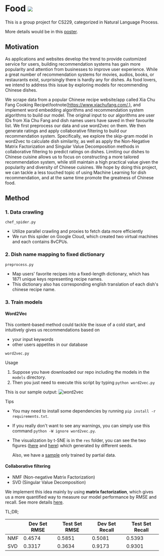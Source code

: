 # Food  <img src="https://latex.codecogs.com/gif.latex?\chi">
This is a group project for CS229, categorized in Natural Language Process.

More details would be in this [poster](https://drive.google.com/open?id=1J7tbJdQwfu4JX3Rdc_TM-nX2g2fifUBA).

## Motivation

As applications and websites develop the trend to provide customized service for users, building recommendation systems has gain more popularity and attention from businesses to improve user experience. While a great number of recommendation systems for movies, audios, books, or restaurants exist, surprisingly there is hardly any for dishes. As food lovers, we intend to address this issue by exploring models for recommending Chinese dishes. 

We scrape data from a popular Chinese recipe website/app called Xia Chu Fang Cooking Recipe\footnote{https://www.xiachufang.com/.}, and implement word embedding algorithms and recommendation system algorithms to build our model. The original input to our algorithms are user IDs from Xia Chu Fang and dish names users have saved in their favourite list. We first preprocess our data and use word2vec on them. We then generate ratings and apply collaborative filtering to build our recommendation system. Specifically, we explore the skip-gram model in word2vec to calculate dish similarity, as well as apply the Non-Negative Matrix Factorization and Singular Value Decomposition methods in collaborative filtering to predict ratings on dishes. Limiting our dishes to Chinese cuisine allows us to focus on constructing a more tailored recommendation system, while still maintain a high practical value given the popularity and diversity of Chinese cuisines. We hope by doing this project, we can tackle a less touched topic of using Machine Learning for dish recommendation, and at the same time promote the greatness of Chinese food.

## Method

### 1. Data crawling

```chef_spider.py```
- Utilize parallel crawling and proxies to fetch data more efficiently
- We run this spider on Google Cloud, which created two virtual machines and each contains 8vCPUs.

### 2. Dish name mapping to fixed dictionary

```preprocess.py```
- Map users' favorite recipes into a fixed-length dictionary, which has 1871 unique keys representing recipe names.
- This dictionary also has corresponding english translation of each dish's chinese recipe name.

### 3. Train models

#### Word2Vec
This content-based method could tackle the issue of a cold start, and intuitively gives us recommendations based on
- your input keywords   
- other users appetites in our database

```word2vec.py```

Usage
1. Suppose you have downloaded our repo including the models in the `models` directory.
2. Then you just need to execute this script by typing `python word2vec.py`

This is our sample output:
![word2vec](res/word2vec_output.png)


Tips
- You may need to install some dependencies by running `pip install -r requirements.txt`.
- If you really don't want to see any warnings, you can simply use this command `python -W ignore word2vec.py`.
- The visualization by t-SNE is in the `res` folder, you can see the two figures ([here](res/word_tsne_full_1.html) and [here](res/word_tsne_full_2.html)) which generated by different seeds.

    Also, we have a [sample](res/word_tsne_small.html) only trained by partial data.   

#### Collaborative filtering

+ NMF (Non-negative Matrix Factorization)
+ SVD (Singular Value Decomposition)

We implement this idea mainly by using **matrix factorization**, which gives us a more quantified way to measure our model performance by RMSE and recall. See more details [here](collab_filter_analysis.ipynb).

TL;DR;

|     | Dev Set RMSE | Test Set RMSE | Dev Set Recall | Test Set Recall |
|-----|--------------|---------------|----------------|-----------------|
| NMF | 0.4574       | 0.5851        | 0.5081         | 0.5393          |
| SVD | 0.3317       | 0.3634        | 0.9173         | 0.9301          |

